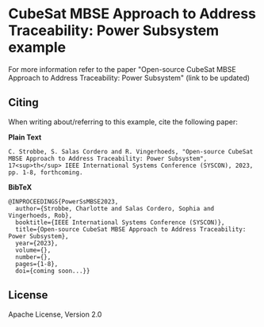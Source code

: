 # CubeSat MBSE Approach to Address Traceability: Power Subsystem example

For more information refer to the paper "Open-source CubeSat MBSE Approach to Address Traceability: Power Subsystem" (link to be updated)

## Citing

When writing about/referring to this example, cite the following paper:

**Plain Text**
```
C. Strobbe, S. Salas Cordero and R. Vingerhoeds, "Open-source CubeSat MBSE Approach to Address Traceability: Power Subsystem", 17<sup>th</sup> IEEE International Systems Conference (SYSCON), 2023, pp. 1-8, forthcoming.
```

**BibTeX**
```
@INPROCEEDINGS{PowerSsMBSE2023,
  author={Strobbe, Charlotte and Salas Cordero, Sophia and Vingerhoeds, Rob},
  booktitle={IEEE International Systems Conference (SYSCON)}, 
  title={Open-source CubeSat MBSE Approach to Address Traceability: Power Subsystem}, 
  year={2023},
  volume={},
  number={},
  pages={1-8},
  doi={coming soon...}}
```

## License

Apache License, Version 2.0
